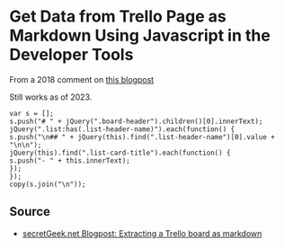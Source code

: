 # Get Data from Trello Page as Markdown Using Javascript in the Developer Tools

From a 2018 comment on [this blogpost](https://secretgeek.net/trello_ws)

Still works as of 2023.

	var s = [];
	s.push("# " + jQuery(".board-header").children()[0].innerText);
	jQuery(".list:has(.list-header-name)").each(function() {
	s.push("\n## " + jQuery(this).find(".list-header-name")[0].value + "\n\n");
	jQuery(this).find(".list-card-title").each(function() {
	s.push("- " + this.innerText);
	});
	});
	copy(s.join("\n"));


## Source

- [secretGeek.net Blogpost: Extracting a Trello board as markdown](https://secretgeek.net/trello_ws)

